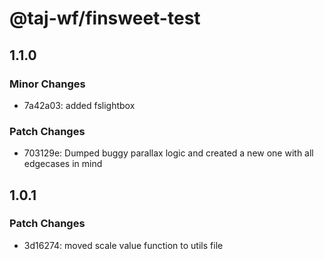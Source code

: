 # @taj-wf/finsweet-test

## 1.1.0

### Minor Changes

- 7a42a03: added fslightbox

### Patch Changes

- 703129e: Dumped buggy parallax logic and created a new one with all edgecases in mind

## 1.0.1

### Patch Changes

- 3d16274: moved scale value function to utils file
